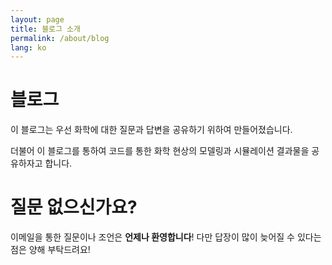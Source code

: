 ```yaml
---
layout: page
title: 블로그 소개
permalink: /about/blog
lang: ko
---
```


# 블로그

이 블로그는 우선 화학에 대한 질문과 답변을 공유하기 위하여 만들어졌습니다.

더불어 이 블로그를 통하여 코드를 통한 화학 현상의 모델링과 시뮬레이션 결과물을 공유하자고 합니다.

# 질문 없으신가요?

이메일을 통한 질문이나 조언은 **언제나 환영합니다**! 다만 답장이 많이 늦어질 수 있다는 점은 양해 부탁드려요!
